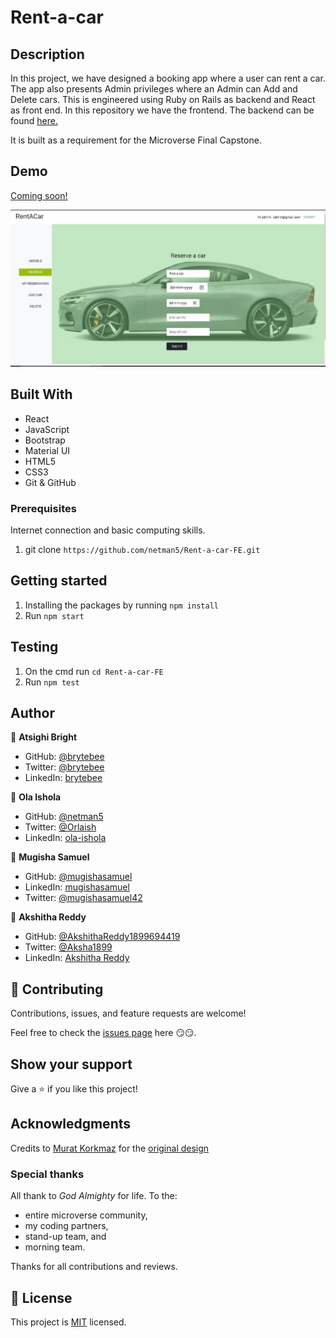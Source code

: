 # Rent-a-car

## Description

In this project, we have designed a booking app where a user can rent a car. The app also presents Admin privileges where an Admin can Add and Delete cars. This is engineered using Ruby on Rails as backend and React as front end. In this repository we have the frontend. The backend can be found [here.](https://github.com/brytebee/Rent-a-car)

It is built as a requirement for the Microverse Final Capstone.

## Demo

[Coming soon!](https://livedemo.com/)

![demo-image](public/image.png)

## Built With

- React
- JavaScript
- Bootstrap
- Material UI
- HTML5
- CSS3
- Git & GitHub

### Prerequisites

Internet connection and basic computing skills.

1. git clone `https://github.com/netman5/Rent-a-car-FE.git`

## Getting started

1. Installing the packages by running `npm install`
2. Run `npm start`

## Testing

1. On the cmd run `cd Rent-a-car-FE`
2. Run `npm test`

## Author

👤 **Atsighi Bright**

- GitHub: [@brytebee](https://github.com/brytebee)
- Twitter: [@brytebee](https://twitter.com/brytebee)
- LinkedIn: [brytebee](https://www.linkedin.com/in/brytebee)

👤 **Ola Ishola**

- GitHub: [@netman5](https://github.com/netman5)
- Twitter: [@Orlaish](https://twitter.com/Orlaish)
- LinkedIn: [ola-ishola](https://www.linkedin.com/in/ola-ishola/)

👤 **Mugisha Samuel**

- GitHub: [@mugishasamuel](https://github.com/mugishsam123)
- LinkedIn: [mugishasamuel](https://www.linkedin.com/in/mugisha-samuel/)
- Twitter: [@mugishasamuel42](https://twitter.com/mugishasamuel42)

👤 **Akshitha Reddy**

- GitHub: [@AkshithaReddy1899694419](https://github.com/AkshithaReddy1899)
- Twitter: [@Aksha1899](https://twitter.com/Aksha1899)
- LinkedIn: [Akshitha Reddy](https://www.linkedin.com/in/akshitha-reddy-718/)

## 🤝 Contributing

Contributions, issues, and feature requests are welcome!

Feel free to check the [issues page](https://github.com/brytebee/recipe-it/issues) here 😏😏.

## Show your support

Give a ⭐️ if you like this project!

## Acknowledgments

Credits to [Murat Korkmaz](https://www.behance.net/muratk) for the [original design
](https://www.behance.net/gallery/26425031/Vespa-Responsive-Redesign)

### Special thanks

All thank to _God Almighty_ for life.
To the:

- entire microverse community,
- my coding partners,
- stand-up team, and
- morning team.

Thanks for all contributions and reviews.

## 📝 License

This project is [MIT](./MIT.md) licensed.
